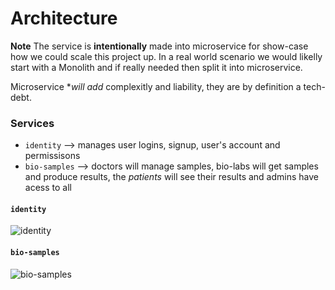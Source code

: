 Architecture
============


**Note** The service is **intentionally** made into microservice for show-case how we could scale this project up. In a real world scenario we 
would likelly start with a Monolith and if really needed then split it into microservice.

Microservice **will add* complexitly and liability, they are by definition a tech-debt.

### Services

* `identity`    --> manages user logins, signup, user's account and permissisons
* `bio-samples` --> doctors will manage samples, bio-labs will get samples and produce results, the _patients_ will see their results and admins have acess to all

#### `identity`

![identity](image.png)

####  `bio-samples` 

![bio-samples](image-1.png)